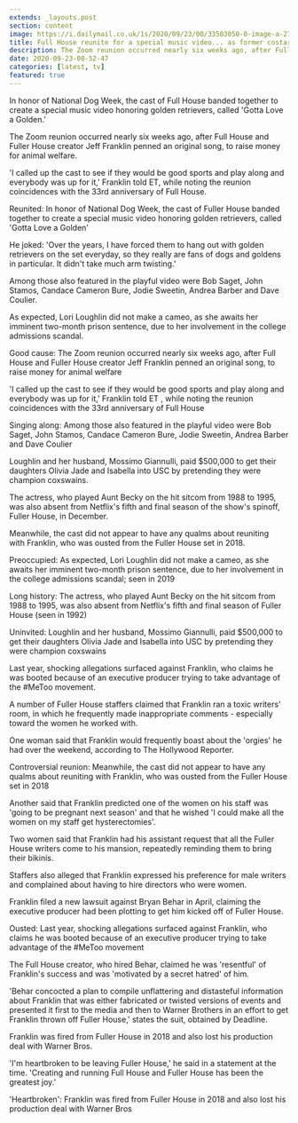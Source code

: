 ```yaml
---
extends: _layouts.post
section: content
image: https://i.dailymail.co.uk/1s/2020/09/23/00/33503050-0-image-a-27_1600817041921.jpg 
title: Full House reunite for a special music video... as former costar Lori Loughlin prepares for prison 
description: The Zoom reunion occurred nearly six weeks ago, after Full House and Fuller House creator Jeff Franklin penned an original song about dogs, to raise money for animal welfare. 
date: 2020-09-23-00-52-47 
categories: [latest, tv] 
featured: true 
--- 
```

In honor of National Dog Week, the cast of Full House banded together to create a special music video honoring golden retrievers, called 'Gotta Love a Golden.'  

The Zoom reunion occurred nearly six weeks ago, after Full House and Fuller House creator Jeff Franklin penned an original song, to raise money for animal welfare.  

'I called up the cast to see if they would be good sports and play along and everybody was up for it,' Franklin told ET, while noting the reunion coincidences with the 33rd anniversary of Full House.  

Reunited: In honor of National Dog Week, the cast of Fuller House banded together to create a special music video honoring golden retrievers, called 'Gotta Love a Golden'

He joked: 'Over the years, I have forced them to hang out with golden retrievers on the set everyday, so they really are fans of dogs and goldens in particular. It didn't take much arm twisting.'  

Among those also featured in the playful video were Bob Saget, John Stamos, Candace Cameron Bure, Jodie Sweetin, Andrea Barber and Dave Coulier. 

As expected, Lori Loughlin did not make a cameo, as she awaits her imminent two-month prison sentence, due to her involvement in the college admissions scandal.    

Good cause: The Zoom reunion occurred nearly six weeks ago, after Full House and Fuller House creator Jeff Franklin penned an original song, to raise money for animal welfare

'I called up the cast to see if they would be good sports and play along and everybody was up for it,' Franklin told ET , while noting the reunion coincidences with the 33rd anniversary of Full House

Singing along: Among those also featured in the playful video were Bob Saget, John Stamos, Candace Cameron Bure, Jodie Sweetin, Andrea Barber and Dave Coulier

Loughlin and her husband, Mossimo Giannulli, paid $500,000 to get their daughters Olivia Jade and Isabella into USC by pretending they were champion coxswains.

The actress, who played Aunt Becky on the hit sitcom from 1988 to 1995, was also absent from Netflix's fifth and final season of the show's spinoff, Fuller House, in December. 

Meanwhile, the cast did not appear to have any qualms about reuniting with Franklin, who was ousted from the Fuller House set in 2018.

Preoccupied: As expected, Lori Loughlin did not make a cameo, as she awaits her imminent two-month prison sentence, due to her involvement in the college admissions scandal; seen in 2019

Long history: The actress, who played Aunt Becky on the hit sitcom from 1988 to 1995, was also absent from Netflix's fifth and final season of Fuller House (seen in 1992)

Uninvited: Loughlin and her husband, Mossimo Giannulli, paid $500,000 to get their daughters Olivia Jade and Isabella into USC by pretending they were champion coxswains

Last year, shocking allegations surfaced against Franklin, who claims he was booted because of an executive producer trying to take advantage of the #MeToo movement. 

A number of Fuller House staffers claimed that Franklin ran a toxic writers' room, in which he frequently made inappropriate comments - especially toward the women he worked with. 

One woman said that Franklin would frequently boast about the 'orgies' he had over the weekend, according to The Hollywood Reporter. 

Controversial reunion: Meanwhile, the cast did not appear to have any qualms about reuniting with Franklin, who was ousted from the Fuller House set in 2018

Another said that Franklin predicted one of the women on his staff was 'going to be pregnant next season' and that he wished 'I could make all the women on my staff get hysterectomies'. 

Two women said that Franklin had his assistant request that all the Fuller House writers come to his mansion, repeatedly reminding them to bring their bikinis.

Staffers also alleged that Franklin expressed his preference for male writers and complained about having to hire directors who were women. 

Franklin filed a new lawsuit against Bryan Behar in April, claiming the executive producer had been plotting to get him kicked off of Fuller House.

Ousted: Last year, shocking allegations surfaced against Franklin, who claims he was booted because of an executive producer trying to take advantage of the #MeToo movement

The Full House creator, who hired Behar, claimed he was 'resentful' of Franklin's success and was 'motivated by a secret hatred' of him.

'Behar concocted a plan to compile unflattering and distasteful information about Franklin that was either fabricated or twisted versions of events and presented it first to the media and then to Warner Brothers in an effort to get Franklin thrown off Fuller House,' states the suit, obtained by Deadline. 

Franklin was fired from Fuller House in 2018 and also lost his production deal with Warner Bros.

'I'm heartbroken to be leaving Fuller House,' he said in a statement at the time. 'Creating and running Full House and Fuller House has been the greatest joy.' 

'Heartbroken': Franklin was fired from Fuller House in 2018 and also lost his production deal with Warner Bros

